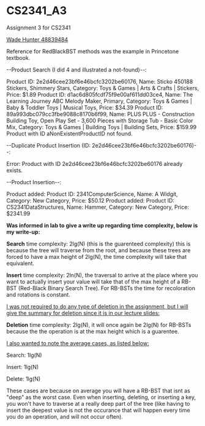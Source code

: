 # CS2341_A3
Assignment 3 for CS2341

<u>Wade Hunter 48839484</u>


Reference for RedBlackBST methods was the example in Princetone textbook.

--Product Search (I did 4 and illustrated a not-found)--:

Product ID: 2e2d46cee23bf6e46bcfc3202be60176, Name: Sticko 450188 Stickers, Shimmery Stars, Category: Toys & Games | Arts & Crafts | Stickers, Price: $1.89
Product ID: d1ac6d805fcdf75f9e00af611dd03ce4, Name: The Learning Journey ABC Melody Maker, Primary, Category: Toys & Games | Baby & Toddler Toys | Musical Toys, Price: $34.39
Product ID: 89a993dbc079cc3fbe9088c8170b6f99, Name: PLUS PLUS - Construction Building Toy, Open Play Set - 3,600 Pieces with Storage Tub - Basic Color Mix, Category: Toys & Games | Building Toys | Building Sets, Price: $159.99
Product with ID aNonExistentProductID not found.

--Duplicate Product Insertion (ID: 2e2d46cee23bf6e46bcfc3202be60176)--:

Error: Product with ID 2e2d46cee23bf6e46bcfc3202be60176 already exists.

--Product Insertion--:

Product added: Product ID: 2341ComputerScience, Name: A Widgit, Category: New Category, Price: $50.12
Product added: Product ID: CS2341DataStructures, Name: Hammer, Category: New Category, Price: $2341.99

**Was informed in lab to give a write up regarding time complexity, below is my write-up:**

**Search** time complexity: 2lg(N) (this is the guarenteed complexity) this is because the tree will traverse from the root, and because these trees are forced to have a max height of 2lg(N), the time complexity will take that equivalent.

**Insert** time complexity: 2ln(N), the traversal to arrive at the place where you want to actually insert your value will take that of the max height of a RB-BST (Red-Black Binary Search Tree). For RB-BSTs the time for recoloration and rotations is constant.

<u>I was not required to do any type of deletion in the assignment, but I will give the summary for deletion since it is in our lecture slides:</u>

**Deletion** time complexity: 2lg(N), it will once again be 2lg(N) for RB-BSTs because the the operation is at the max height which is a guarentee.


<u>I also wanted to note the average cases, as listed below:</u>

Search: 1lg(N)

Insert: 1lg(N)

Delete: 1lg(N)

These cases are because on average you will have a RB-BST that isnt as "deep" as the worst case. Even when inserting, deleting, or inserting a key, you won't have to traverse at a really deep part of the tree (like having to insert the deepest value is not the occurance that will happen every time you do an operation, and will not occur often).




